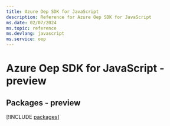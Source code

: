 ```yaml
---
title: Azure Oep SDK for JavaScript
description: Reference for Azure Oep SDK for JavaScript
ms.date: 02/07/2024
ms.topic: reference
ms.devlang: javascript
ms.service: oep
---
```

# Azure Oep SDK for JavaScript - preview
## Packages - preview
[!INCLUDE [packages](oep-index.md)]